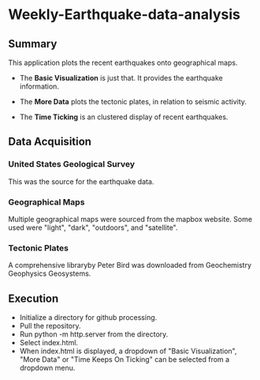 # Weekly-Earthquake-data-analysis


## Summary
This application plots the recent earthquakes onto geographical maps.

* The __Basic Visualization__ is just that.  It provides the earthquake information.

* The __More Data__ plots the tectonic plates, in relation to seismic activity.

* The __Time  Ticking__ is an clustered display of recent earthquakes.

## Data Acquisition
### United States Geological Survey
This was the source for the earthquake data.

### Geographical Maps
Multiple geographical maps were sourced from the mapbox website.  Some used were "light", "dark", "outdoors", and "satellite".

### Tectonic Plates
A comprehensive libraryby Peter Bird was downloaded from Geochemistry Geophysics Geosystems.

## Execution
* Initialize a directory for github processing.
* Pull the repository.
* Run python -m http.server from the directory.
* Select index.html.
* When index.html is displayed, a dropdown of  "Basic Visualization", "More Data" or "Time Keeps On Ticking" can be selected from a dropdown menu.

